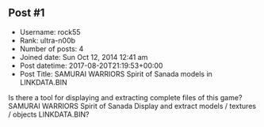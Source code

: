 ## Post #1
- Username: rock55
- Rank: ultra-n00b
- Number of posts: 4
- Joined date: Sun Oct 12, 2014 12:41 am
- Post datetime: 2017-08-20T21:19:53+00:00
- Post Title: SAMURAI WARRIORS Spirit of Sanada models in LINKDATA.BIN

Is there a tool for displaying and extracting complete files of this game?
SAMURAI WARRIORS Spirit of Sanada
Display and extract models / textures / objects LINKDATA.BIN?
